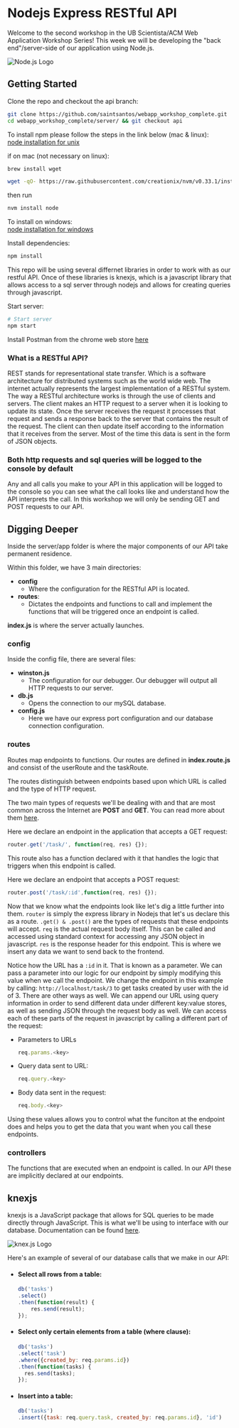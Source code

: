 # Nodejs Express RESTful API

Welcome to the second workshop in the UB Scientista/ACM Web Application Workshop Series! This week we will be developing the "back end"/server-side of our application using Node.js.

![Node.js Logo](https://cloud.githubusercontent.com/assets/15008142/25106404/434e7a50-2397-11e7-8f63-f2b971f15418.png)

## Getting Started

Clone the repo and checkout the api branch:
```sh
git clone https://github.com/saintsantos/webapp_workshop_complete.git
cd webapp_workshop_complete/server/ && git checkout api
```

To install npm please follow the steps in the link below (mac & linux):     
[node installation for unix](https://github.com/creationix/nvm)

if on mac (not necessary on linux):
```sh
brew install wget
```

```sh
wget -qO- https://raw.githubusercontent.com/creationix/nvm/v0.33.1/install.sh | bash
```

then run

```sh
nvm install node
```


To install on windows:      
[node installation for windows](https://nodejs.org/en/download/)

Install dependencies:
```sh
npm install
```

This repo will be using several differnet libraries in order to work with as our
restful API. Once of these libraries is knexjs, which is a javascript library that
allows access to a sql server through nodejs and allows for creating queries through
javascript.

Start server:
```sh
# Start server
npm start
```

Install Postman from the chrome web store [here](https://chrome.google.com/webstore/detail/postman/fhbjgbiflinjbdggehcddcbncdddomop)

### What is a RESTful API?
REST stands for representational state transfer. Which is a software architecture for distributed systems such as the world wide web.
The internet actually represents the largest implementation of a RESTful system.
The way a RESTful architecture works is through the use of clients and servers. The client makes an HTTP request to a server when it is looking to update its state.
Once the server receives the request it processes that request and sends a response back to the server that contains the result of the request.
The client can then update itself according to the information that it receives from the server. Most of the time this data is sent in the form of JSON objects.


### Both http requests and sql queries will be logged to the console by default
Any and all calls you make to your API in this application will be logged to the console so you can see what the call looks like and understand how the API interprets
the call. In this workshop we will only be sending GET and POST requests to our API.

## Digging Deeper

Inside the server/app folder is where the major components of our API take permanent residence.

Within this folder, we have 3 main directories:
* **config**
  * Where the configuration for the RESTful API is located.
* **routes**:
  * Dictates the endpoints and functions to call and implement the functions that will
    be triggered once an endpoint is called.

**index.js** is where the server actually launches.

### config

Inside the config file, there are several files:
* **winston.js**
  * The configuration for our debugger. Our debugger will output all HTTP requests to our server.
* **db.js**
  * Opens the connection to our mySQL database.
* **config.js**
  * Here we have our express port configuration and our database connection configuration.

### routes

Routes map endpoints to functions. Our routes are defined in **index.route.js** and consist of the userRoute and the taskRoute.

The routes distinguish between endpoints based upon which URL is called and the type of HTTP request.

The two main types of requests we'll be dealing with and that are most common across the Internet are **POST** and **GET**. You can read more about them [here](https://www.w3schools.com/tags/ref_httpmethods.asp).

Here we declare an endpoint in the application that accepts a GET request:
  ```javascript
  router.get('/task/', function(req, res) {});
  ```
This route also has a function declared with it that handles the logic that triggers when this endpoint is called.

Here we declare an endpoint that accepts a POST request:
  ```javascript
  router.post('/task/:id',function(req, res) {});
  ```

Now that we know what the endpoints look like let's dig a little further into them.
`router` is simply the express library in Nodejs that let's us declare this as a route.
`.get() & .post()` are the types of requests that these endpoints will accept. `req` is
the actual request body itself. This can be called and accessed using standard context
for accessing any JSON object in javascript. `res` is the response header for this
endpoint. This is where we insert any data we want to send back to the frontend.

Notice how the URL has a `:id` in it. That is known as a parameter. We can pass a
parameter into our logic for our endpoint by simply modifying this value when we call
the endpoint. We change the endpoint in this example by calling:
`http://localhost/task/3` to get tasks created by user with the id of 3. There are other
ways as well. We can append our URL using query information in order to send different
data under different key:value stores, as well as sending JSON through the request body
as well. We can access each of these parts of the request in javascript by calling a different part of the request:
  * Parameters to URLs
    ```javascript
    req.params.<key>
    ```
  * Query data sent to URL:
    ```javascript
    req.query.<key>
    ```
  * Body data sent in the request:
    ```javascript
    req.body.<key>
    ```

Using these values allows you to control what the funciton at the endpoint does and helps you to get the data that you want when you call these endpoints.

### controllers

The functions that are executed when an endpoint is called. In our API these are implicitly declared at our endpoints.

## knexjs

knexjs is a JavaScript package that allows for SQL queries to be made directly through JavaScript. This is what we'll be using to interface with our database. Documentation can be found [here](http://knexjs.org).

![knex.js Logo](http://knexjs.org/assets/images/knex.png)

Here's an example of several of our database calls that we make in our API:

* #### Select all rows from a table:
  ```javascript
  db('tasks')
  .select()
  .then(function(result) {
      res.send(result);
  });
  ```
* #### Select only certain elements from a table (where clause):
  ```javascript
  db('tasks')
  .select('task')
  .where({created_by: req.params.id})
  .then(function(tasks) {
    res.send(tasks);
  });
  ```

* #### Insert into a table:
  ```javascript
  db('tasks')
  .insert({task: req.query.task, created_by: req.params.id}, 'id')
  ```
